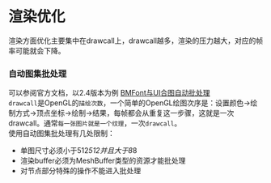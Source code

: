 # 渲染优化
渲染方面优化主要集中在drawcall上，drawcall越多，渲染的压力越大，对应的帧率可能就会下降。
### 自动图集批处理
可以参阅官方文档，以2.4版本为例
[BMFont与UI合图自动批处理](https://docs.cocos.com/creator/2.4/manual/zh/advanced-topics/ui-auto-batch.html)  
`drawcall`是OpenGL的`描绘次数`，一个简单的OpenGL绘图次序是：设置颜色->绘制方式->顶点坐标->绘制->结果，每帧都会从重复这一步骤，这就是一次drawcall。通常`每一张图片就是一个纹理`，一次`drawcall`。  
使用自动图集批处理有几处限制：
- 单图尺寸必须小于512*512并且大于8*8
- 渲染buffer必须为MeshBuffer类型的资源才能批处理
- 对节点部分特殊的操作不能进入批处理
